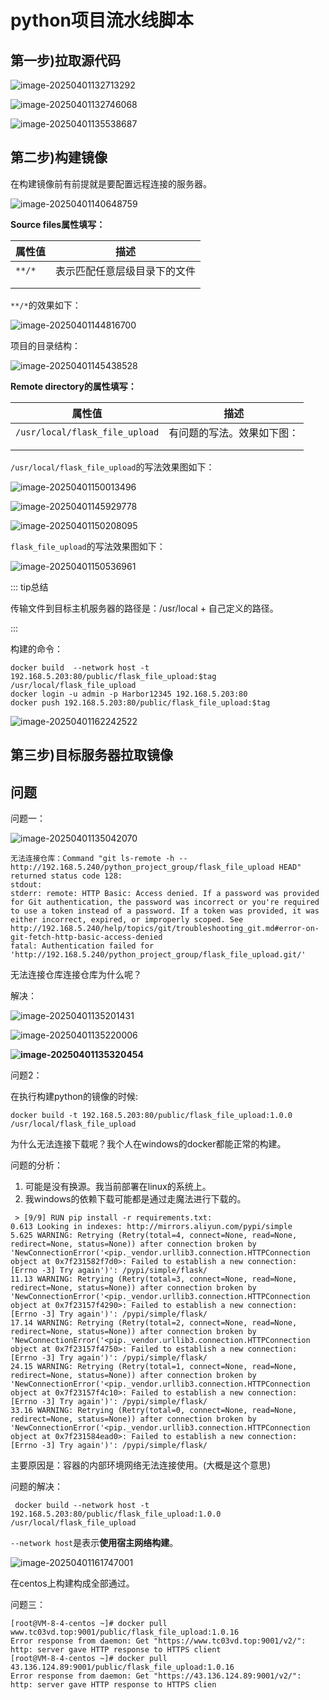 # python项目流水线脚本

## 第一步)拉取源代码



![image-20250401132713292](demo21_2025_04_01.assets/image-20250401132713292.png)







![image-20250401132746068](demo21_2025_04_01.assets/image-20250401132746068.png)





![image-20250401135538687](demo21_2025_04_01.assets/image-20250401135538687.png)







## 第二步)构建镜像

在构建镜像前有前提就是要配置远程连接的服务器。



![image-20250401140648759](demo21_2025_04_01.assets/image-20250401140648759.png)



**Source files属性填写：**

| 属性值 | 描述                         |
| :----- | ---------------------------- |
| `**/*` | 表示匹配任意层级目录下的文件 |
|        |                              |
|        |                              |

`**/*`的效果如下：

![image-20250401144816700](demo21_2025_04_01.assets/image-20250401144816700.png)



项目的目录结构：

![image-20250401145438528](demo21_2025_04_01.assets/image-20250401145438528.png)



**Remote directory的属性填写：**

| 属性值                         | 描述                       |
| ------------------------------ | -------------------------- |
| `/usr/local/flask_file_upload` | 有问题的写法。效果如下图： |
|                                |                            |
|                                |                            |



`/usr/local/flask_file_upload`的写法效果图如下：



![image-20250401150013496](demo21_2025_04_01.assets/image-20250401150013496.png)





![image-20250401145929778](demo21_2025_04_01.assets/image-20250401145929778.png)







![image-20250401150208095](demo21_2025_04_01.assets/image-20250401150208095.png)



`flask_file_upload`的写法效果图如下：

![image-20250401150536961](demo21_2025_04_01.assets/image-20250401150536961.png)



::: tip总结

传输文件到目标主机服务器的路径是：/usr/local  +  自己定义的路径。

:::





构建的命令：

```shell
docker build  --network host -t 192.168.5.203:80/public/flask_file_upload:$tag /usr/local/flask_file_upload
docker login -u admin -p Harbor12345 192.168.5.203:80
docker push 192.168.5.203:80/public/flask_file_upload:$tag
```





![image-20250401162242522](demo21_2025_04_01.assets/image-20250401162242522.png)





## 第三步)目标服务器拉取镜像









## 问题





问题一：

![image-20250401135042070](demo21_2025_04_01.assets/image-20250401135042070.png)





```
无法连接仓库：Command "git ls-remote -h -- http://192.168.5.240/python_project_group/flask_file_upload HEAD" returned status code 128:
stdout:
stderr: remote: HTTP Basic: Access denied. If a password was provided for Git authentication, the password was incorrect or you're required to use a token instead of a password. If a token was provided, it was either incorrect, expired, or improperly scoped. See http://192.168.5.240/help/topics/git/troubleshooting_git.md#error-on-git-fetch-http-basic-access-denied
fatal: Authentication failed for 'http://192.168.5.240/python_project_group/flask_file_upload.git/'
```



无法连接仓库连接仓库为什么呢？

解决：



![image-20250401135201431](demo21_2025_04_01.assets/image-20250401135201431.png)







![image-20250401135220006](demo21_2025_04_01.assets/image-20250401135220006.png)





**![image-20250401135320454](demo21_2025_04_01.assets/image-20250401135320454.png)**





问题2：

在执行构建python的镜像的时候:

```shell
docker build -t 192.168.5.203:80/public/flask_file_upload:1.0.0 /usr/local/flask_file_upload
```



为什么无法连接下载呢？我个人在windows的docker都能正常的构建。

问题的分析：

1. 可能是没有换源。我当前部署在linux的系统上。
2. 我windows的依赖下载可能都是通过走魔法进行下载的。

```
 > [9/9] RUN pip install -r requirements.txt:                                                                                                                                                                                                                                                                                                      
0.613 Looking in indexes: http://mirrors.aliyun.com/pypi/simple                                                                                                                                                                                                                                                                                    
5.625 WARNING: Retrying (Retry(total=4, connect=None, read=None, redirect=None, status=None)) after connection broken by 'NewConnectionError('<pip._vendor.urllib3.connection.HTTPConnection object at 0x7f231582f7d0>: Failed to establish a new connection: [Errno -3] Try again')': /pypi/simple/flask/                                         
11.13 WARNING: Retrying (Retry(total=3, connect=None, read=None, redirect=None, status=None)) after connection broken by 'NewConnectionError('<pip._vendor.urllib3.connection.HTTPConnection object at 0x7f23157f4290>: Failed to establish a new connection: [Errno -3] Try again')': /pypi/simple/flask/                                         
17.14 WARNING: Retrying (Retry(total=2, connect=None, read=None, redirect=None, status=None)) after connection broken by 'NewConnectionError('<pip._vendor.urllib3.connection.HTTPConnection object at 0x7f23157f4750>: Failed to establish a new connection: [Errno -3] Try again')': /pypi/simple/flask/                                         
24.15 WARNING: Retrying (Retry(total=1, connect=None, read=None, redirect=None, status=None)) after connection broken by 'NewConnectionError('<pip._vendor.urllib3.connection.HTTPConnection object at 0x7f23157f4c10>: Failed to establish a new connection: [Errno -3] Try again')': /pypi/simple/flask/
33.16 WARNING: Retrying (Retry(total=0, connect=None, read=None, redirect=None, status=None)) after connection broken by 'NewConnectionError('<pip._vendor.urllib3.connection.HTTPConnection object at 0x7f231584ead0>: Failed to establish a new connection: [Errno -3] Try again')': /pypi/simple/flask/
```

主要原因是：容器的内部环境网络无法连接使用。(大概是这个意思)

问题的解决：

```
 docker build --network host -t 192.168.5.203:80/public/flask_file_upload:1.0.0 /usr/local/flask_file_upload
```

`--network host`是表示**使用宿主网络构建**。

![image-20250401161747001](demo21_2025_04_01.assets/image-20250401161747001.png)

在centos上构建构成全部通过。





问题三：



```
[root@VM-8-4-centos ~]# docker pull www.tc03vd.top:9001/public/flask_file_upload:1.0.16
Error response from daemon: Get "https://www.tc03vd.top:9001/v2/": http: server gave HTTP response to HTTPS client
[root@VM-8-4-centos ~]# docker pull 43.136.124.89:9001/public/flask_file_upload:1.0.16
Error response from daemon: Get "https://43.136.124.89:9001/v2/": http: server gave HTTP response to HTTPS clien
```











